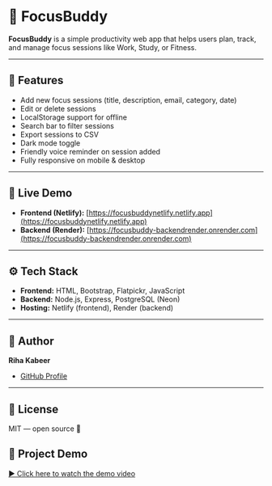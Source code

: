 # 🎯 FocusBuddy

**FocusBuddy** is a simple productivity web app that helps users plan, track, and manage focus sessions like Work, Study, or Fitness.

---

## 📌 Features

- Add new focus sessions (title, description, email, category, date)
- Edit or delete sessions
- LocalStorage support for offline
- Search bar to filter sessions
- Export sessions to CSV
- Dark mode toggle
- Friendly voice reminder on session added
- Fully responsive on mobile & desktop

---

## 🚀 Live Demo

- **Frontend (Netlify):** [https://focusbuddynetlify.netlify.app](https://focusbuddynetlify.netlify.app)
- **Backend (Render):** [https://focusbuddy-backendrender.onrender.com](https://focusbuddy-backendrender.onrender.com)

---

## ⚙️ Tech Stack

- **Frontend:** HTML, Bootstrap, Flatpickr, JavaScript
- **Backend:** Node.js, Express, PostgreSQL (Neon)
- **Hosting:** Netlify (frontend), Render (backend)

---

## 📜 Author

**Riha Kabeer**

- [GitHub Profile](https://github.com/riha-thecoder)

---

## 📂 License

MIT — open source 🚀
## 🎥 Project Demo

[▶️ Click here to watch the demo video](FocusBuddyDemo.mp4)
